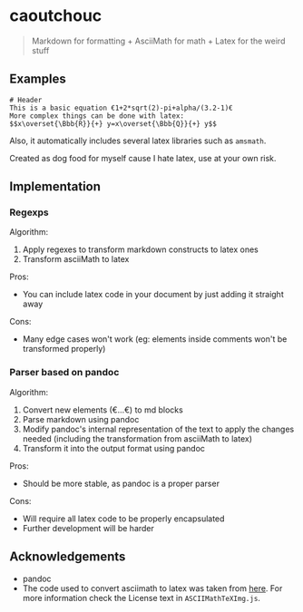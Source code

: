 # caoutchouc

> Markdown for formatting + AsciiMath for math + Latex for the weird stuff

## Examples
```
# Header
This is a basic equation €1+2*sqrt(2)-pi+alpha/(3.2-1)€  
More complex things can be done with latex:
$$x\overset{\Bbb{R}}{+} y=x\overset{\Bbb{Q}}{+} y$$
```
Also, it automatically includes several latex libraries such as `amsmath`.

Created as dog food for myself cause I hate latex, use at your own risk.

## Implementation
### Regexps
Algorithm:
1. Apply regexes to transform markdown constructs to latex ones
2. Transform asciiMath to latex

Pros:
- You can include latex code in your document by just adding it straight away

Cons:
- Many edge cases won't work (eg: elements inside comments won't be transformed properly)

### Parser based on pandoc
Algorithm:
1. Convert new elements (€...€) to md blocks
2. Parse markdown using pandoc
3. Modify pandoc's internal representation of the text to apply the changes needed (including the transformation from asciiMath to latex)
4. Transform it into the output format using pandoc

Pros:
- Should be more stable, as pandoc is a proper parser

Cons:
- Will require all latex code to be properly encapsulated
- Further development will be harder

## Acknowledgements
- pandoc
- The code used to convert asciimath to latex was taken from [here](https://github.com/asciimath/asciimathml/blob/master/asciimath-based/ASCIIMathTeXImg.js). For more information check the License text in `ASCIIMathTeXImg.js`.

